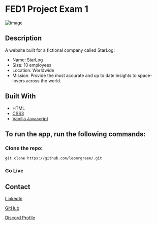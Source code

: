 # FED1 Project Exam 1

![image](https://i.ibb.co/rmvCzqS/projectX.png)

## Description
A website built for a fictional company called StarLog: 
  - Name: StarLog
  - Size: 10 employees
  - Location: Worldwide
  - Mission: Provide the most accurate and up to date insights to space-lovers across the world.


## Built With
  - HTML
  - [CSS3](https://www.w3.org/Style/CSS/)
  - [Vanilla Javascript](https://www.javascript.com/)

## To run the app, run the following commands:

### Clone the repo:

```
git clone https://github.com/leomrgreen/.git
```

### Go Live

## Contact

[LinkedIn](https://www.linkedin.com/in/leo-jonsson-b98048304/)

[GitHub](https://github.com/leomrgreen)

[Discord Profile](https://discordapp.com/users/249243279827271680)


